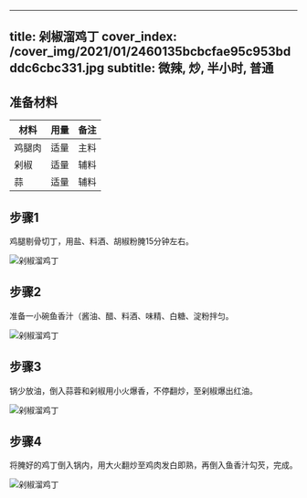 
---
title: 剁椒溜鸡丁
cover_index: /cover_img/2021/01/2460135bcbcfae95c953bdddc6cbc331.jpg
subtitle: 微辣, 炒, 半小时, 普通
---

## 准备材料

| 材料     | 用量 | 备注|
| ------- | ----- | --- |
| 鸡腿肉 | 适量| 主料 |
| 剁椒 | 适量| 辅料 |
| 蒜 | 适量| 辅料 |

## 步骤1

鸡腿剔骨切丁，用盐、料酒、胡椒粉腌15分钟左右。

![剁椒溜鸡丁](https://i8.meishichina.com/attachment/recipe/201010/201010131715025.jpg?x-oss-process=style/p320) 

## 步骤2

准备一小碗鱼香汁（酱油、醋、料酒、味精、白糖、淀粉拌匀。

![剁椒溜鸡丁](https://i8.meishichina.com/attachment/recipe/201010/201010131715124.jpg?x-oss-process=style/p320) 

## 步骤3

锅少放油，倒入蒜蓉和剁椒用小火爆香，不停翻炒，至剁椒爆出红油。

![剁椒溜鸡丁](https://i8.meishichina.com/attachment/recipe/201010/201010131715226.jpg?x-oss-process=style/p320) 

## 步骤4

将腌好的鸡丁倒入锅内，用大火翻炒至鸡肉发白即熟，再倒入鱼香汁勾芡，完成。

![剁椒溜鸡丁](https://i8.meishichina.com/attachment/recipe/201010/201010131715313.jpg?x-oss-process=style/p320) 

